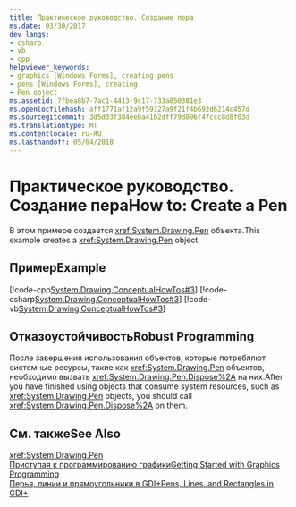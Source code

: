 ```yaml
---
title: Практическое руководство. Создание пера
ms.date: 03/30/2017
dev_langs:
- csharp
- vb
- cpp
helpviewer_keywords:
- graphics [Windows Forms], creating pens
- pens [Windows Forms], creating
- Pen object
ms.assetid: 7fbea8b7-7ac1-4413-9c17-733a850381e3
ms.openlocfilehash: aff1771af12a9f59127a9f21f4b692d6214c457d
ms.sourcegitcommit: 3d5d33f384eeba41b2dff79d096f47ccc8d8f03d
ms.translationtype: MT
ms.contentlocale: ru-RU
ms.lasthandoff: 05/04/2018
---
```

# <a name="how-to-create-a-pen"></a><span data-ttu-id="869dd-102">Практическое руководство. Создание пера</span><span class="sxs-lookup"><span data-stu-id="869dd-102">How to: Create a Pen</span></span>
<span data-ttu-id="869dd-103">В этом примере создается <xref:System.Drawing.Pen> объекта.</span><span class="sxs-lookup"><span data-stu-id="869dd-103">This example creates a <xref:System.Drawing.Pen> object.</span></span>  
  
## <a name="example"></a><span data-ttu-id="869dd-104">Пример</span><span class="sxs-lookup"><span data-stu-id="869dd-104">Example</span></span>  
 [!code-cpp[System.Drawing.ConceptualHowTos#3](../../../../samples/snippets/cpp/VS_Snippets_Winforms/System.Drawing.ConceptualHowTos/cpp/form1.cpp#3)]
 [!code-csharp[System.Drawing.ConceptualHowTos#3](../../../../samples/snippets/csharp/VS_Snippets_Winforms/System.Drawing.ConceptualHowTos/CS/form1.cs#3)]
 [!code-vb[System.Drawing.ConceptualHowTos#3](../../../../samples/snippets/visualbasic/VS_Snippets_Winforms/System.Drawing.ConceptualHowTos/VB/form1.vb#3)]  
  
## <a name="robust-programming"></a><span data-ttu-id="869dd-105">Отказоустойчивость</span><span class="sxs-lookup"><span data-stu-id="869dd-105">Robust Programming</span></span>  
 <span data-ttu-id="869dd-106">После завершения использования объектов, которые потребляют системные ресурсы, такие как <xref:System.Drawing.Pen> объектов, необходимо вызвать <xref:System.Drawing.Pen.Dispose%2A> на них.</span><span class="sxs-lookup"><span data-stu-id="869dd-106">After you have finished using objects that consume system resources, such as <xref:System.Drawing.Pen> objects, you should call <xref:System.Drawing.Pen.Dispose%2A> on them.</span></span>  
  
## <a name="see-also"></a><span data-ttu-id="869dd-107">См. также</span><span class="sxs-lookup"><span data-stu-id="869dd-107">See Also</span></span>  
 <xref:System.Drawing.Pen>  
 [<span data-ttu-id="869dd-108">Приступая к программированию графики</span><span class="sxs-lookup"><span data-stu-id="869dd-108">Getting Started with Graphics Programming</span></span>](../../../../docs/framework/winforms/advanced/getting-started-with-graphics-programming.md)  
 [<span data-ttu-id="869dd-109">Перья, линии и прямоугольники в GDI+</span><span class="sxs-lookup"><span data-stu-id="869dd-109">Pens, Lines, and Rectangles in GDI+</span></span>](../../../../docs/framework/winforms/advanced/pens-lines-and-rectangles-in-gdi.md)
